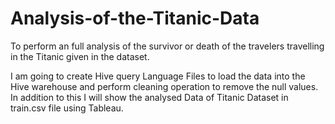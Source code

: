 # Analysis-of-the-Titanic-Data
To perform an full analysis of the survivor or death of the travelers travelling in the Titanic given in the dataset. 


I am going to create Hive query Language Files to load the data into the Hive warehouse and perform cleaning operation to remove the null values. In addition to this I will show the analysed Data of Titanic Dataset in train.csv file using Tableau.  
